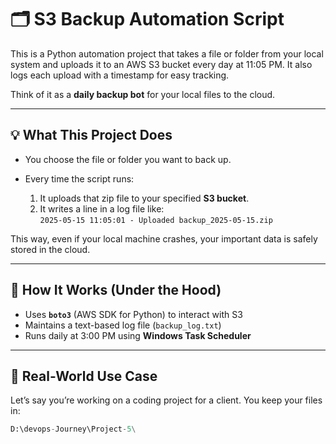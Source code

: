 # 🗂️ S3 Backup Automation Script

This is a Python automation project that takes a file or folder from your local system  and uploads it to an AWS S3 bucket every day at 11:05 PM. It also logs each upload with a timestamp for easy tracking.

Think of it as a **daily backup bot** for your local files to the cloud.

---

## 💡 What This Project Does

- You choose the file or folder you want to back up.
- Every time the script runs:

  1. It uploads that zip file to your specified **S3 bucket**.
  2. It writes a line in a log file like:  
     `2025-05-15 11:05:01 - Uploaded backup_2025-05-15.zip`

This way, even if your local machine crashes, your important data is safely stored in the cloud.

---

## 🔧 How It Works (Under the Hood)

- Uses **`boto3`** (AWS SDK for Python) to interact with S3
- Maintains a text-based log file (`backup_log.txt`)
- Runs daily at 3:00 PM using **Windows Task Scheduler**

---

## 📁 Real-World Use Case

Let’s say you’re working on a coding project for a client. You keep your files in:

```python
D:\devops-Journey\Project-5\
```
